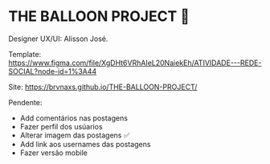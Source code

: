 # THE BALLOON PROJECT 🎈
Designer UX/UI: Alisson José.

Template: https://www.figma.com/file/XgDHt6VRhAIeL20NaiekEh/ATIVIDADE---REDE-SOCIAL?node-id=1%3A44

Site: https://brvnaxs.github.io/THE-BALLOON-PROJECT/

Pendente:
- Add comentários nas postagens
- Fazer perfil dos usúarios
- Alterar imagem das postagens ✅
- Add link aos usernames das postagens
- Fazer versão mobile
